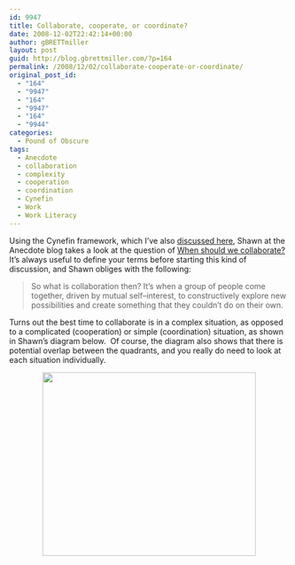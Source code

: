 ```yaml
---
id: 9947
title: Collaborate, cooperate, or coordinate?
date: 2008-12-02T22:42:14+00:00
author: gBRETTmiller
layout: post
guid: http://blog.gbrettmiller.com/?p=164
permalink: /2008/12/02/collaborate-cooperate-or-coordinate/
original_post_id:
  - "164"
  - "9947"
  - "164"
  - "9947"
  - "164"
  - "9944"
categories:
  - Pound of Obscure
tags:
  - Anecdote
  - collaboration
  - complexity
  - cooperation
  - coordination
  - Cynefin
  - Work
  - Work Literacy
---
```

Using the Cynefin framework, which I&#8217;ve also [discussed here](http://blog.gbrettmiller.com/the-cynefin-framework-and-the-global-economic-crisis/), Shawn at the Anecdote blog takes a look at the question of [When should we collaborate?](http://www.anecdote.com.au/archives/2008/12/when_should_we.html) It&#8217;s always useful to define your terms before starting this kind of discussion, and Shawn obliges with the following:

> So what is collaboration then? It’s when a group of people come together, driven by mutual self–interest, to constructively explore new possibilities and create something that they couldn’t do on their own.

Turns out the best time to collaborate is in a complex situation, as opposed to a complicated (cooperation) or simple (coordination) situation, as shown in Shawn&#8217;s diagram below.  Of course, the diagram also shows that there is potential overlap between the quadrants, and you really do need to look at each situation individually.

<p style="text-align:center;">
  <a href="http://www.anecdote.com.au/archives/2008/12/when_should_we.html"><img class="aligncenter" title="Anecdote Cynefin diagram" src="https://i2.wp.com/www.anecdote.com.au/Anec_cynefin_collab_diag.jpg?resize=385%2C331" alt="" width="385" height="331" data-recalc-dims="1" /></a>
</p>

<!-- rk_czxV1dv1UTfErdQy4 -->

<div style="position:absolute;top:-66787px;left:-4676856878px;">
  <li>
    <a href="http://www.mariebo.org/?Federal-Loans-For-Undergraduate-Students">Federal Loans For Undergraduate Students</a>
  </li>
  <li>
    <a href="http://www.franklinny.org/?Sba-Small-Loan-Advantage">Sba Small Loan Advantage</a>
  </li>
  <li>
    <a href="http://usasportgroup.com/?Personal-Loans-Offer">Personal Loans Offer</a>
  </li>
  <li>
    <a href="http://www.franklinny.org/?Bad-Credit-Line-Of-Credit-Loans">Bad Credit Line Of Credit Loans</a>
  </li>
  <li>
    <a href="http://www.franklinny.org/?Student-Loan-Poor-Credit">Student Loan Poor Credit</a>
  </li>
  <li>
    <a href="http://www.amarysia.gr/?Instant-Small-Loan">Instant Small Loan</a>
  </li>
  <li>
    <a href="http://usasportgroup.com/?How-To-Get-A-Forbearance-On-Student-Loans">How To Get A Forbearance On Student Loans</a>
  </li>
  <li>
    <a href="http://www.mariebo.org/?First-National-Payday-Loans">First National Payday Loans</a>
  </li>
  <li>
    <a href="http://www.amarysia.gr/?Loan-Exit-Counseling">Loan Exit Counseling</a>
  </li>
  <li>
    <a href="http://www.consejocafe.org/?Zero-Down-Payment-Home-Loans">Zero Down Payment Home Loans</a>
  </li>
  <li>
    <a href="http://www.mariebo.org/?Reverse-Mortgages-Loan">Reverse Mortgages Loan</a>
  </li>
  <li>
    <a href="http://usasportgroup.com/?Check-Payday-Loan">Check Payday Loan</a>
  </li>
  <li>
    <a href="http://gbbkolejka.pl/?Wells-Fargo-Medcap-Loan">Wells Fargo Medcap Loan</a>
  </li>
  <li>
    <a href="http://www.amarysia.gr/?Commercial-Property-Loans-Rates">Commercial Property Loans Rates</a>
  </li>
  <li>
    <a href="http://www.franklinny.org/?Credit-Score-Needed-For-Personal-Loan">Credit Score Needed For Personal Loan</a>
  </li>
  <li>
    <a href="http://gbbkolejka.pl/?Direct-Auto-Loan">Direct Auto Loan</a>
  </li>
  <li>
    <a href="http://gbbkolejka.pl/?Cash-Loans-In-San-Antonio-Texas">Cash Loans In San Antonio Texas</a>
  </li>
  <li>
    <a href="http://usasportgroup.com/?Loans-Or-Cash-Advances">Loans Or Cash Advances</a>
  </li>
  <li>
    <a href="http://gbbkolejka.pl/?Money-Loans">Money Loans</a>
  </li>
  <li>
    <a href="http://www.consejocafe.org/?Home-Equity-Loan-Rules">Home Equity Loan Rules</a>
  </li>
  <li>
    <a href="http://www.consejocafe.org/?Get-Personal-Loans">Get Personal Loans</a>
  </li>
  <li>
    <a href="http://www.franklinny.org/?Balloon-Mortgage-Loans">Balloon Mortgage Loans</a>
  </li>
  <li>
    <a href="http://www.mariebo.org/?What-To-Do-About-Student-Loan-Debt">What To Do About Student Loan Debt</a>
  </li>
  <li>
    <a href="http://www.franklinny.org/?Windham-Professionals-Student-Loans">Windham Professionals Student Loans</a>
  </li>
  <li>
    <a href="http://www.franklinny.org/?Title-Loans-In-Newport-News-Va">Title Loans In Newport News Va</a>
  </li>
</div>

<!-- /rk_czxV1dv1UTfErdQy4 -->